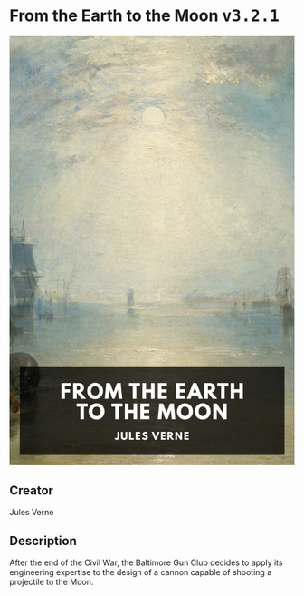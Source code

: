 
# From the Earth to the Moon <kbd>v3.2.1</kbd>

<center>
  <img src="./cover-1024.jpg"/>
</center>

## Creator
Jules Verne

## Description
After the end of the Civil War, the Baltimore Gun Club decides to apply its engineering expertise to the design of a cannon capable of shooting a projectile to the Moon.
